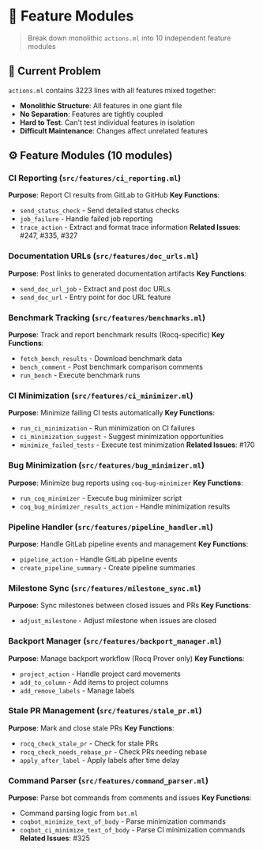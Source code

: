 # :file_folder: Feature Modules

> Break down monolithic `actions.ml` into 10 independent feature modules

## :jigsaw: Current Problem

`actions.ml` contains 3223 lines with all features mixed together:
- **Monolithic Structure**: All features in one giant file
- **No Separation**: Features are tightly coupled
- **Hard to Test**: Can't test individual features in isolation
- **Difficult Maintenance**: Changes affect unrelated features

## :gear: Feature Modules (10 modules)

### CI Reporting (`src/features/ci_reporting.ml`)
**Purpose**: Report CI results from GitLab to GitHub
**Key Functions**:
- `send_status_check` - Send detailed status checks
- `job_failure` - Handle failed job reporting
- `trace_action` - Extract and format trace information
**Related Issues**: #247, #335, #327

### Documentation URLs (`src/features/doc_urls.ml`)
**Purpose**: Post links to generated documentation artifacts
**Key Functions**:
- `send_doc_url_job` - Extract and post doc URLs
- `send_doc_url` - Entry point for doc URL feature

### Benchmark Tracking (`src/features/benchmarks.ml`)
**Purpose**: Track and report benchmark results (Rocq-specific)
**Key Functions**:
- `fetch_bench_results` - Download benchmark data
- `bench_comment` - Post benchmark comparison comments
- `run_bench` - Execute benchmark runs

### CI Minimization (`src/features/ci_minimizer.ml`)
**Purpose**: Minimize failing CI tests automatically
**Key Functions**:
- `run_ci_minimization` - Run minimization on CI failures
- `ci_minimization_suggest` - Suggest minimization opportunities
- `minimize_failed_tests` - Execute test minimization
**Related Issues**: #170

### Bug Minimization (`src/features/bug_minimizer.ml`)
**Purpose**: Minimize bug reports using `coq-bug-minimizer`
**Key Functions**:
- `run_coq_minimizer` - Execute bug minimizer script
- `coq_bug_minimizer_results_action` - Handle minimization results

### Pipeline Handler (`src/features/pipeline_handler.ml`)
**Purpose**: Handle GitLab pipeline events and management
**Key Functions**:
- `pipeline_action` - Handle GitLab pipeline events
- `create_pipeline_summary` - Create pipeline summaries

### Milestone Sync (`src/features/milestone_sync.ml`)
**Purpose**: Sync milestones between closed issues and PRs
**Key Functions**:
- `adjust_milestone` - Adjust milestone when issues are closed

### Backport Manager (`src/features/backport_manager.ml`)
**Purpose**: Manage backport workflow (Rocq Prover only)
**Key Functions**:
- `project_action` - Handle project card movements
- `add_to_column` - Add items to project columns
- `add_remove_labels` - Manage labels

### Stale PR Management (`src/features/stale_pr.ml`)
**Purpose**: Mark and close stale PRs
**Key Functions**:
- `rocq_check_stale_pr` - Check for stale PRs
- `rocq_check_needs_rebase_pr` - Check PRs needing rebase
- `apply_after_label` - Apply labels after time delay

### Command Parser (`src/features/command_parser.ml`)
**Purpose**: Parse bot commands from comments and issues
**Key Functions**:
- Command parsing logic from `bot.ml`
- `coqbot_minimize_text_of_body` - Parse minimization commands
- `coqbot_ci_minimize_text_of_body` - Parse CI minimization commands
**Related Issues**: #325
